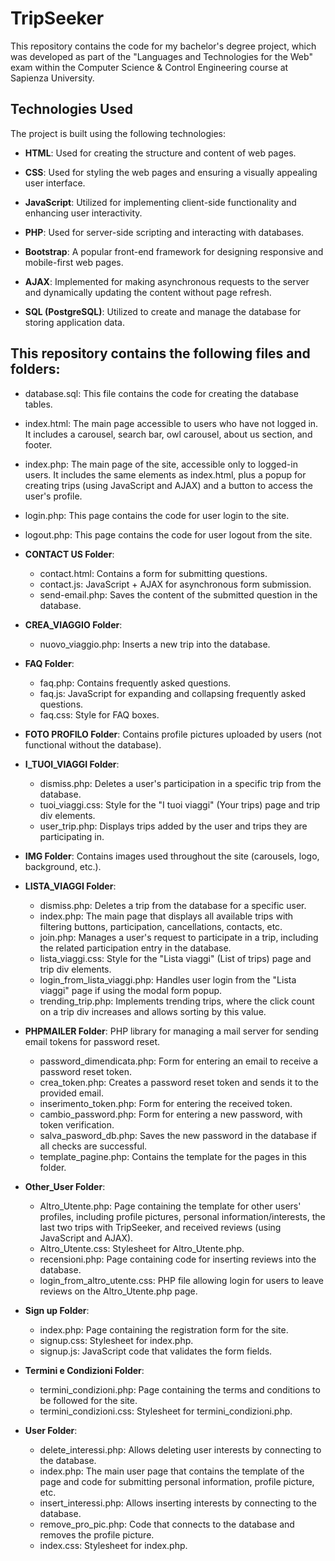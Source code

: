 # TripSeeker
This repository contains the code for my bachelor's degree project, which was developed as part of the "Languages and Technologies for the Web" exam within the Computer Science & Control Engineering course at Sapienza University.

## Technologies Used

The project is built using the following technologies:

- **HTML**: Used for creating the structure and content of web pages.

- **CSS**: Used for styling the web pages and ensuring a visually appealing user interface.

- **JavaScript**: Utilized for implementing client-side functionality and enhancing user interactivity.

- **PHP**: Used for server-side scripting and interacting with databases.

- **Bootstrap**: A popular front-end framework for designing responsive and mobile-first web pages.

- **AJAX**: Implemented for making asynchronous requests to the server and dynamically updating the content without page refresh.

- **SQL (PostgreSQL)**: Utilized to create and manage the database for storing application data.

## This repository contains the following files and folders:

  - database.sql: This file contains the code for creating the database tables.

  - index.html: The main page accessible to users who have not logged in. It includes a carousel, search bar, owl carousel, about us section, and footer.

  - index.php: The main page of the site, accessible only to logged-in users. It includes the same elements as index.html, plus a popup for creating trips (using JavaScript and AJAX) and a button to access the user's profile.

  - login.php: This page contains the code for user login to the site.

  - logout.php: This page contains the code for user logout from the site.

- **CONTACT US Folder**:

  - contact.html: Contains a form for submitting questions.
  - contact.js: JavaScript + AJAX for asynchronous form submission.
  - send-email.php: Saves the content of the submitted question in the database.
    
- **CREA_VIAGGIO Folder**:

  - nuovo_viaggio.php: Inserts a new trip into the database.
    
- **FAQ Folder**:

  - faq.php: Contains frequently asked questions.
  - faq.js: JavaScript for expanding and collapsing frequently asked questions.
  - faq.css: Style for FAQ boxes.
  
- **FOTO PROFILO Folder**: Contains profile pictures uploaded by users (not functional without the database).

- **I_TUOI_VIAGGI Folder**:

  - dismiss.php: Deletes a user's participation in a specific trip from the database.
  - tuoi_viaggi.css: Style for the "I tuoi viaggi" (Your trips) page and trip div elements.
  - user_trip.php: Displays trips added by the user and trips they are participating in.
    
- **IMG Folder**: Contains images used throughout the site (carousels, logo, background, etc.).

- **LISTA_VIAGGI Folder**:

  - dismiss.php: Deletes a trip from the database for a specific user.
  - index.php: The main page that displays all available trips with filtering buttons, participation, cancellations, contacts, etc.
  - join.php: Manages a user's request to participate in a trip, including the related participation entry in the database.
  - lista_viaggi.css: Style for the "Lista viaggi" (List of trips) page and trip div elements.
  - login_from_lista_viaggi.php: Handles user login from the "Lista viaggi" page if using the modal form popup.
  - trending_trip.php: Implements trending trips, where the click count on a trip div increases and allows sorting by this value.
    

- **PHPMAILER Folder**: PHP library for managing a mail server for sending email tokens for password reset.
  
  - password_dimendicata.php: Form for entering an email to receive a password reset token.
  - crea_token.php: Creates a password reset token and sends it to the provided email.
  - inserimento_token.php: Form for entering the received token.
  - cambio_password.php: Form for entering a new password, with token verification.
  - salva_pasword_db.php: Saves the new password in the database if all checks are successful.
  - template_pagine.php: Contains the template for the pages in this folder.
    
- **Other_User Folder**:

  - Altro_Utente.php: Page containing the template for other users' profiles, including profile pictures, personal information/interests, the last two trips with TripSeeker, and received reviews (using JavaScript and AJAX).
  - Altro_Utente.css: Stylesheet for Altro_Utente.php.
  - recensioni.php: Page containing code for inserting reviews into the database.
  - login_from_altro_utente.css: PHP file allowing login for users to leave reviews on the Altro_Utente.php page.
    
- **Sign up Folder**:

  - index.php: Page containing the registration form for the site.
  - signup.css: Stylesheet for index.php.
  - signup.js: JavaScript code that validates the form fields.
    
- **Termini e Condizioni Folder**:

  - termini_condizioni.php: Page containing the terms and conditions to be followed for the site.
  - termini_condizioni.css: Stylesheet for termini_condizioni.php.
    
- **User Folder**:

  - delete_interessi.php: Allows deleting user interests by connecting to the database.
  - index.php: The main user page that contains the template of the page and code for submitting personal information, profile picture, etc.
  - insert_interessi.php: Allows inserting interests by connecting to the database.
  - remove_pro_pic.php: Code that connects to the database and removes the profile picture.
  - index.css: Stylesheet for index.php.
